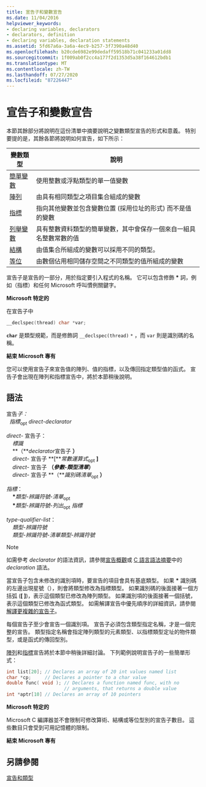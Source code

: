 ```yaml
---
title: 宣告子和變數宣告
ms.date: 11/04/2016
helpviewer_keywords:
- declaring variables, declarators
- declarators, definition
- declaring variables, declaration statements
ms.assetid: 5fd67a6a-3a6a-4ec9-b257-3f7390a48d40
ms.openlocfilehash: b20cde6982e99dedaff59518b71c041233a01dd8
ms.sourcegitcommit: 1f009ab0f2cc4a177f2d1353d5a38f164612bdb1
ms.translationtype: MT
ms.contentlocale: zh-TW
ms.lasthandoff: 07/27/2020
ms.locfileid: "87226447"
---
```

# <a name="declarators-and-variable-declarations"></a>宣告子和變數宣告

本節其餘部分將說明在這份清單中摘要說明之變數類型宣告的形式和意義。 特別要提的是，其餘各節將說明如何宣告，如下所示：

|變數類型|說明|
|----------------------|-----------------|
|[簡單變數](../c-language/simple-variable-declarations.md)|使用整數或浮點類型的單一值變數|
|[陣列](../c-language/array-declarations.md)|由具有相同類型之項目集合組成的變數|
|[指標](../c-language/pointer-declarations.md)|指向其他變數並包含變數位置 (採用位址的形式) 而不是值的變數|
|[列舉變數](../c-language/c-enumeration-declarations.md)|具有整數資料類型的簡單變數，其中會保存一個來自一組具名整數常數的值|
|[結構](../c-language/structure-declarations.md)|由值集合所組成的變數可以採用不同的類型。|
|[等位](../c-language/union-declarations.md)|由數個佔用相同儲存空間之不同類型的值所組成的變數|

宣告子是宣告的一部分，用於指定要引入程式的名稱。 它可以包含修飾 <strong>\*</strong> 詞，例如（指標）和任何 Microsoft 呼叫慣例關鍵字。

**Microsoft 特定的**

在宣告子中

```C
__declspec(thread) char *var;
```

**`char`** 是類型規範，而是修飾詞 `__declspec(thread)` `*` ，而 `var` 則是識別碼的名稱。

**結束 Microsoft 專有**

您可以使用宣告子來宣告值的陣列、值的指標，以及傳回指定類型值的函式。 宣告子會出現在陣列和指標宣告中，將於本節稍後說明。

## <a name="syntax"></a>語法

宣告*子：*<br/>
&nbsp;&nbsp;*指標*<sub>opt</sub> *direct-declarator*

*direct-* 宣告子：<br/>
&nbsp;&nbsp;&nbsp;&nbsp;*標識*<br/>
&nbsp;&nbsp;&nbsp;&nbsp;**（***declarator*宣告子 **）**    <br/>
&nbsp;&nbsp;&nbsp;&nbsp;*direct-* 宣告子 **[***常數運算式*<sub>opt</sub> **]**    <br/>
&nbsp;&nbsp;&nbsp;&nbsp;*direct-* 宣告子 **（***參數-類型清單***）**      <br/>
&nbsp;&nbsp;&nbsp;&nbsp;*direct-* 宣告子 **（***識別碼清單*<sub>opt</sub> **）**    

*指標*：<br/>
&nbsp;&nbsp;&nbsp;&nbsp;<strong>\*</strong>*類型-辨識符號-清單*<sub>opt</sub><br/>
&nbsp;&nbsp;&nbsp;&nbsp;<strong>\*</strong>*類型-辨識符號-列出*<sub>opt</sub> *指標*

*type-qualifier-list*：<br/>
&nbsp;&nbsp;&nbsp;&nbsp;*類型-辨識符號*<br/>
&nbsp;&nbsp;&nbsp;&nbsp;*類型-辨識符號-清單類型-辨識符號*

> [!NOTE]
> 如需參考 *declarator* 的語法資訊，請參閱[宣告概觀](../c-language/overview-of-declarations.md)或 [C 語言語法摘要](../c-language/c-language-syntax-summary.md)中的 *declaration* 語法。

當宣告子包含未修改的識別項時，要宣告的項目會具有基底類型。 如果 <strong>\*</strong> 識別碼的左邊出現星號（），則會將類型修改為指標類型。 如果識別碼的後面接著一個方括弧 (**[ ]**)，表示這個類型已修改為陣列類型。 如果識別項的後面接著一個括號，表示這個類型已修改為函式類型。 如需解譯宣告中優先順序的詳細資訊，請參閱[解譯更複雜的宣告子](../c-language/interpreting-more-complex-declarators.md)。

每個宣告子至少會宣告一個識別項。 宣告子必須包含類型指定名稱，才是一個完整的宣告。 類型指定名稱會指定陣列類型的元素類型、以指標類型定址的物件類型，或是函式的傳回型別。

[陣列](../c-language/array-declarations.md)和[指標](../c-language/pointer-declarations.md)宣告將於本節中稍後詳細討論。 下列範例說明宣告子的一些簡單形式：

```C
int list[20]; // Declares an array of 20 int values named list
char *cp;     // Declares a pointer to a char value
double func( void ); // Declares a function named func, with no
                     // arguments, that returns a double value
int *aptr[10] // Declares an array of 10 pointers
```

**Microsoft 特定的**

Microsoft C 編譯器並不會限制可修改算術、結構或等位型別的宣告子數目。 這些數目只會受到可用記憶體的限制。

**結束 Microsoft 專有**

## <a name="see-also"></a>另請參閱

[宣告和類型](../c-language/declarations-and-types.md)
